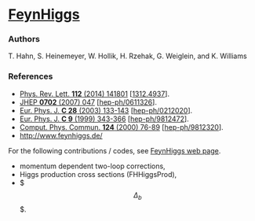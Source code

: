 [FeynHiggs](http://www.feynhiggs.de/) 
=========

### Authors

   T. Hahn, S. Heinemeyer, W. Hollik, H. Rzehak, G. Weiglein, and K. Williams

### References

 * [Phys. Rev. Lett. **112** (2014) 141801](http://dx.doi.org/10.1103/PhysRevLett.112.141801) [[1312.4937](http://arxiv.org/abs/1312.4937)]. * [JHEP **0702** (2007) 047](http://dx.doi.org/10.1088/1126-6708/2007/02/047) [[hep-ph/0611326](http://arxiv.org/abs/hep-ph/0611326)]. * [Eur. Phys. J. **C 28** (2003) 133-143](http://epjc.epj.org/articles/epjc/abs/2003/07/100520133/100520133.html) [[hep-ph/0212020](http://arxiv.org/abs/hep-ph/0212020)]. * [Eur. Phys. J. **C 9** (1999) 343-366](http://dx.doi.org/10.1007/s100529900006) [[hep-ph/9812472](http://arxiv.org/abs/hep-ph/9812472)]. * [Comput. Phys. Commun. **124** (2000) 76-89](http://dx.doi.org/10.1016/S0010-4655%2899%2900364-1) [[hep-ph/9812320](http://arxiv.org/abs/hep-ph/9812320)]. * http://www.feynhiggs.de/
For the following contributions / codes, see [FeynHiggs web page](http://wwwth.mpp.mpg.de/members/heinemey/feynhiggs/cite.html).  * momentum dependent two-loop corrections,
 * Higgs production cross sections (FHHiggsProd),
 * $$$\Delta_b$$$.

